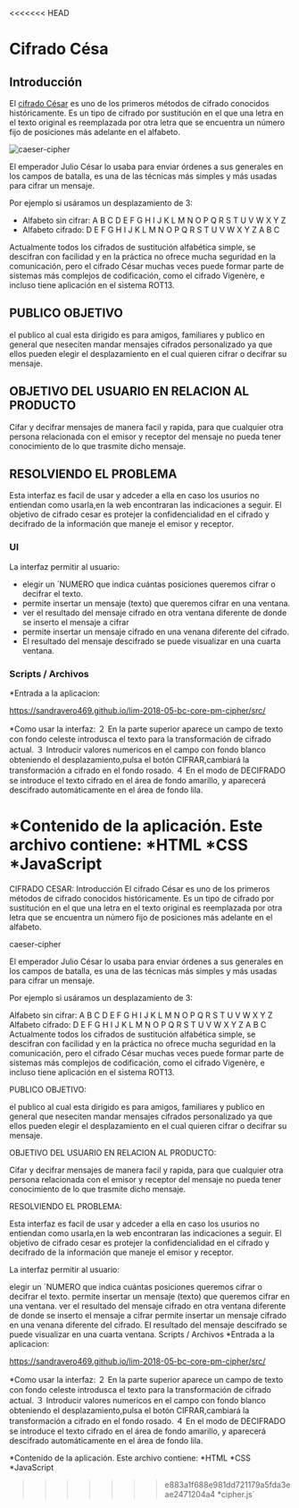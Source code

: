<<<<<<< HEAD
# Cifrado Césa

## Introducción

El [cifrado César](https://en.wikipedia.org/wiki/Caesar_cipher) es uno de los
primeros métodos de cifrado conocidos históricamente. Es un tipo de cifrado por
sustitución en el que una letra en el texto original es reemplazada por otra
letra que se encuentra un número fijo de posiciones más adelante en el alfabeto.

![caeser-cipher](https://upload.wikimedia.org/wikipedia/commons/thumb/2/2b/Caesar3.svg/2000px-Caesar3.svg.png)

El emperador Julio César lo usaba para enviar órdenes a sus generales en los
campos de batalla, es una de las técnicas más simples y más usadas para cifrar
un mensaje.

Por ejemplo si usáramos un desplazamiento de 3:

* Alfabeto sin cifrar: A B C D E F G H I J K L M N O P Q R S T U V W X Y Z
* Alfabeto cifrado: D E F G H I J K L M N O P Q R S T U V W X Y Z A B C

Actualmente todos los cifrados de sustitución alfabética simple, se descifran
con facilidad y en la práctica no ofrece mucha seguridad en la comunicación,
pero el cifrado César muchas veces puede formar parte de sistemas más complejos
de codificación, como el cifrado Vigenère, e incluso tiene aplicación en el
sistema ROT13.

## PUBLICO OBJETIVO
el publico al cual esta dirigido es para amigos, familiares y publico en general que neseciten mandar mensajes cifrados personalizado ya que ellos pueden elegir el desplazamiento en el cual quieren cifrar o decifrar su mensaje.

## OBJETIVO DEL USUARIO EN RELACION AL PRODUCTO
Cifar y decifrar mensajes de manera facil y rapida, para que cualquier otra persona relacionada con el emisor y receptor del mensaje no pueda tener conocimiento de lo que trasmite dicho mensaje.

## RESOLVIENDO EL PROBLEMA
Esta interfaz es facil de usar y adceder a ella  en caso los usurios no entiendan como usarla,en la web encontraran las indicaciones a seguir.
El objetivo de cifrado cesar es protejer la confidencialidad en el cifrado y decifrado de la información que maneje el emisor y receptor.


### UI

La interfaz permitir al usuario:

* elegir un `NUMERO que indica cuántas posiciones queremos cifrar o decifrar el texto. 
* permite insertar un mensaje (texto) que queremos cifrar en una ventana.
* ver el resultado del mensaje cifrado en otra ventana diferente de donde se inserto el mensaje a cifrar
* permite insertar un mensaje  cifrado en una venana diferente del cifrado.
* El resultado del mensaje descifrado se puede visualizar en una cuarta ventana.

### Scripts / Archivos
 *Entrada a la aplicacion:
 
 https://sandravero469.github.io/lim-2018-05-bc-core-pm-cipher/src/
 
 *Como usar la interfaz:
 ２ En la parte superior aparece un campo de texto con fondo celeste introdusca el texto para la transformación de cifrado actual.
 ３ Introducir valores numericos en el campo con fondo blanco obteniendo el desplazamiento,pulsa el botón CIFRAR,cambiará la 
  transformación a cifrado en el fondo rosado. 
４ En el modo de DECIFRADO se introduce el texto cifrado en el área de fondo amarillo, y aparecerá descifrado automáticamente en el área de fondo lila.

*Contenido de la aplicación. Este archivo
 contiene: 
 *HTML 
 *CSS 
 *JavaScript
=======
CIFRADO CESAR:
Introducción
El cifrado César es uno de los primeros métodos de cifrado conocidos históricamente. Es un tipo de cifrado por sustitución en el que una letra en el texto original es reemplazada por otra letra que se encuentra un número fijo de posiciones más adelante en el alfabeto.

caeser-cipher

El emperador Julio César lo usaba para enviar órdenes a sus generales en los campos de batalla, es una de las técnicas más simples y más usadas para cifrar un mensaje.

Por ejemplo si usáramos un desplazamiento de 3:

Alfabeto sin cifrar: A B C D E F G H I J K L M N O P Q R S T U V W X Y Z
Alfabeto cifrado: D E F G H I J K L M N O P Q R S T U V W X Y Z A B C
Actualmente todos los cifrados de sustitución alfabética simple, se descifran con facilidad y en la práctica no ofrece mucha seguridad en la comunicación, pero el cifrado César muchas veces puede formar parte de sistemas más complejos de codificación, como el cifrado Vigenère, e incluso tiene aplicación en el sistema ROT13.

PUBLICO OBJETIVO:

el publico al cual esta dirigido es para amigos, familiares y publico en general que neseciten mandar mensajes cifrados personalizado ya que ellos pueden elegir el desplazamiento en el cual quieren cifrar o decifrar su mensaje.

OBJETIVO DEL USUARIO EN RELACION AL PRODUCTO:

Cifar y decifrar mensajes de manera facil y rapida, para que cualquier otra persona relacionada con el emisor y receptor del mensaje no pueda tener conocimiento de lo que trasmite dicho mensaje.

RESOLVIENDO EL PROBLEMA:

Esta interfaz es facil de usar y adceder a ella en caso los usurios no entiendan como usarla,en la web encontraran las indicaciones a seguir. El objetivo de cifrado cesar es protejer la confidencialidad en el cifrado y decifrado de la información que maneje el emisor y receptor.

La interfaz permitir al usuario:

elegir un `NUMERO que indica cuántas posiciones queremos cifrar o decifrar el texto.
permite insertar un mensaje (texto) que queremos cifrar en una ventana.
ver el resultado del mensaje cifrado en otra ventana diferente de donde se inserto el mensaje a cifrar
permite insertar un mensaje cifrado en una venana diferente del cifrado.
El resultado del mensaje descifrado se puede visualizar en una cuarta ventana.
Scripts / Archivos
*Entrada a la aplicacion:

https://sandravero469.github.io/lim-2018-05-bc-core-pm-cipher/src/

*Como usar la interfaz: 
２ En la parte superior aparece un campo de texto con fondo celeste introdusca el texto para la transformación de cifrado actual. ３ Introducir valores numericos en el campo con fondo blanco obteniendo el desplazamiento,pulsa el botón CIFRAR,cambiará la transformación a cifrado en el fondo rosado. ４ En el modo de DECIFRADO se introduce el texto cifrado en el área de fondo amarillo, y aparecerá descifrado automáticamente en el área de fondo lila.

*Contenido de la aplicación. 
Este archivo contiene: 
*HTML 
*CSS 
*JavaScript
>>>>>>> e883a1f688e981dd721179a5fda3eae2471204a4
*cipher.js`

